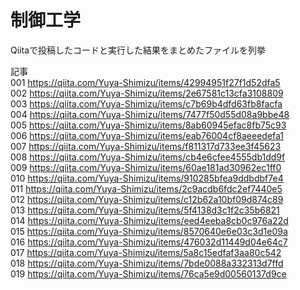 # 制御工学
Qiitaで投稿したコードと実行した結果をまとめたファイルを列挙

記事                                                                                                     
001 https://qiita.com/Yuya-Shimizu/items/42994951f27f1d52dfa5                                           
002 https://qiita.com/Yuya-Shimizu/items/2e67581c13cfa3108809                                           
003 https://qiita.com/Yuya-Shimizu/items/c7b69b4dfd63fb8facfa                                           
004 https://qiita.com/Yuya-Shimizu/items/7477f50d55d08a9bbe48                                           
005 https://qiita.com/Yuya-Shimizu/items/8ab60945efac8fb75c93                                           
006 https://qiita.com/Yuya-Shimizu/items/eab76004cf8aeeedefa1                                           
007 https://qiita.com/Yuya-Shimizu/items/f811317d733ee3f45623                                           
008 https://qiita.com/Yuya-Shimizu/items/cb4e6cfee4555db1dd9f                                           
009 https://qiita.com/Yuya-Shimizu/items/60ae181ad30962ec1ff0                                           
010 https://qiita.com/Yuya-Shimizu/items/910285bfea9ddbdbf7e4                                           
011 https://qiita.com/Yuya-Shimizu/items/2c9acdb6fdc2ef7440e5                                           
012 https://qiita.com/Yuya-Shimizu/items/c12b62a10bf09d874c89                                           
013 https://qiita.com/Yuya-Shimizu/items/5f4138d3c1f2c35b6821                                           
014 https://qiita.com/Yuya-Shimizu/items/eed4eeba8cb0c976a22d                                           
015 https://qiita.com/Yuya-Shimizu/items/8570640e6e03c3d1e09a                                           
016 https://qiita.com/Yuya-Shimizu/items/476032d11449d04e64c7                                           
017 https://qiita.com/Yuya-Shimizu/items/5a8c15edfaf3aa80c542                                           
018 https://qiita.com/Yuya-Shimizu/items/7bde0088a332313d7ffd                                           
019 https://qiita.com/Yuya-Shimizu/items/76ca5e9d00560137d9ce                                           
